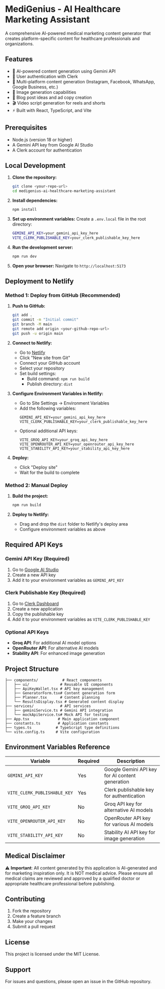 # MediGenius - AI Healthcare Marketing Assistant

A comprehensive AI-powered medical marketing content generator that creates platform-specific content for healthcare professionals and organizations.

## Features

- 🤖 AI-powered content generation using Gemini API
- 🔐 User authentication with Clerk
- 📱 Multi-platform content generation (Instagram, Facebook, WhatsApp, Google Business, etc.)
- 🎨 Image generation capabilities
- 📝 Blog post ideas and ad copy creation
- 🎬 Video script generation for reels and shorts
- ⚡ Built with React, TypeScript, and Vite

## Prerequisites

- Node.js (version 18 or higher)
- A Gemini API key from Google AI Studio
- A Clerk account for authentication

## Local Development

1. **Clone the repository:**
   ```bash
   git clone <your-repo-url>
   cd medigenius-ai-healthcare-marketing-assistant
   ```

2. **Install dependencies:**
   ```bash
   npm install
   ```

3. **Set up environment variables:**
   Create a `.env.local` file in the root directory:
   ```bash
   GEMINI_API_KEY=your_gemini_api_key_here
   VITE_CLERK_PUBLISHABLE_KEY=your_clerk_publishable_key_here
   ```

4. **Run the development server:**
   ```bash
   npm run dev
   ```

5. **Open your browser:**
   Navigate to `http://localhost:5173`

## Deployment to Netlify

### Method 1: Deploy from GitHub (Recommended)

1. **Push to GitHub:**
   ```bash
   git add .
   git commit -m "Initial commit"
   git branch -M main
   git remote add origin <your-github-repo-url>
   git push -u origin main
   ```

2. **Connect to Netlify:**
   - Go to [Netlify](https://netlify.com)
   - Click "New site from Git"
   - Connect your GitHub account
   - Select your repository
   - Set build settings:
     - Build command: `npm run build`
     - Publish directory: `dist`

3. **Configure Environment Variables in Netlify:**
   - Go to Site Settings → Environment Variables
   - Add the following variables:
     ```
     GEMINI_API_KEY=your_gemini_api_key_here
     VITE_CLERK_PUBLISHABLE_KEY=your_clerk_publishable_key_here
     ```
   - Optional additional API keys:
     ```
     VITE_GROQ_API_KEY=your_groq_api_key_here
     VITE_OPENROUTER_API_KEY=your_openrouter_api_key_here
     VITE_STABILITY_API_KEY=your_stability_api_key_here
     ```

4. **Deploy:**
   - Click "Deploy site"
   - Wait for the build to complete

### Method 2: Manual Deploy

1. **Build the project:**
   ```bash
   npm run build
   ```

2. **Deploy to Netlify:**
   - Drag and drop the `dist` folder to Netlify's deploy area
   - Configure environment variables as above

## Required API Keys

### Gemini API Key (Required)
1. Go to [Google AI Studio](https://aistudio.google.com/)
2. Create a new API key
3. Add it to your environment variables as `GEMINI_API_KEY`

### Clerk Publishable Key (Required)
1. Go to [Clerk Dashboard](https://dashboard.clerk.com/)
2. Create a new application
3. Copy the publishable key
4. Add it to your environment variables as `VITE_CLERK_PUBLISHABLE_KEY`

### Optional API Keys
- **Groq API**: For additional AI model options
- **OpenRouter API**: For alternative AI models
- **Stability API**: For enhanced image generation

## Project Structure

```
├── components/           # React components
│   ├── ui/              # Reusable UI components
│   ├── ApiKeyWallet.tsx # API key management
│   ├── GeneratorForm.tsx# Content generation form
│   ├── Planner.tsx      # Content planning
│   └── ResultsDisplay.tsx # Generated content display
├── services/            # API services
│   ├── geminiService.ts # Gemini API integration
│   └── mockApiService.ts# Mock API for testing
├── App.tsx             # Main application component
├── constants.ts        # Application constants
├── types.ts           # TypeScript type definitions
└── vite.config.ts     # Vite configuration
```

## Environment Variables Reference

| Variable | Required | Description |
|----------|----------|-------------|
| `GEMINI_API_KEY` | Yes | Google Gemini API key for AI content generation |
| `VITE_CLERK_PUBLISHABLE_KEY` | Yes | Clerk publishable key for authentication |
| `VITE_GROQ_API_KEY` | No | Groq API key for alternative AI models |
| `VITE_OPENROUTER_API_KEY` | No | OpenRouter API key for various AI models |
| `VITE_STABILITY_API_KEY` | No | Stability AI API key for image generation |

## Medical Disclaimer

⚠️ **Important**: All content generated by this application is AI-generated and for marketing inspiration only. It is NOT medical advice. Please ensure all medical claims are reviewed and approved by a qualified doctor or appropriate healthcare professional before publishing.

## Contributing

1. Fork the repository
2. Create a feature branch
3. Make your changes
4. Submit a pull request

## License

This project is licensed under the MIT License.

## Support

For issues and questions, please open an issue in the GitHub repository.
